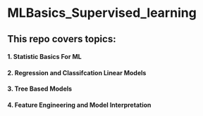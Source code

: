 # MLBasics_Supervised_learning

## This repo covers topics:
#### 1. Statistic Basics For ML
#### 2. Regression and Classifcation Linear Models
#### 3. Tree Based Models
#### 4. Feature Engineering and Model Interpretation
